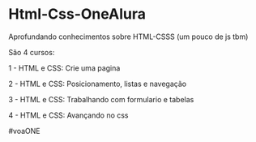 # Html-Css-OneAlura
Aprofundando conhecimentos sobre HTML-CSSS (um pouco de js tbm)

São 4 cursos:

1 - HTML e CSS: Crie uma pagina

2 - HTML e CSS: Posicionamento, listas e navegação

3 - HTML e CSS: Trabalhando com formulario e tabelas

4 - HTML e CSS: Avançando no css


#voaONE 
